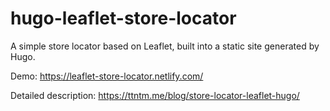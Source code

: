 # hugo-leaflet-store-locator

A simple store locator based on Leaflet, built into a static site generated by Hugo.

Demo: https://leaflet-store-locator.netlify.com/

Detailed description: https://ttntm.me/blog/store-locator-leaflet-hugo/